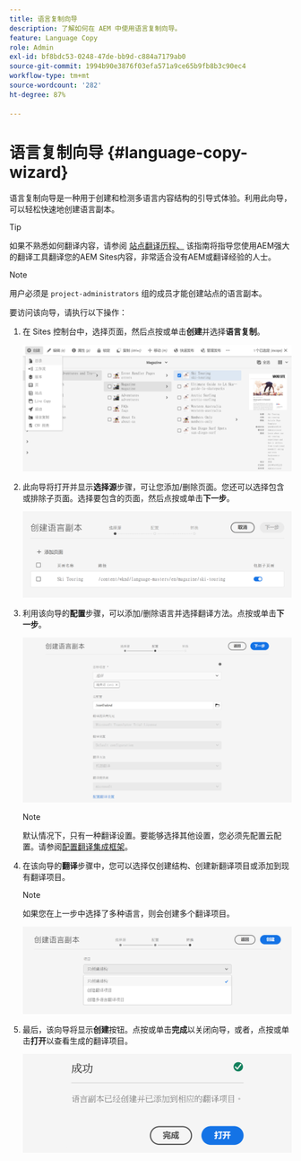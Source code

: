 ```yaml
---
title: 语言复制向导
description: 了解如何在 AEM 中使用语言复制向导。
feature: Language Copy
role: Admin
exl-id: bf8bdc53-0248-47de-bb9d-c884a7179ab0
source-git-commit: 1994b90e3876f03efa571a9ce65b9fb8b3c90ec4
workflow-type: tm+mt
source-wordcount: '282'
ht-degree: 87%

---
```


# 语言复制向导 {#language-copy-wizard}

语言复制向导是一种用于创建和检测多语言内容结构的引导式体验。利用此向导，可以轻松快速地创建语言副本。

>[!TIP]
>
>如果不熟悉如何翻译内容，请参阅 [站点翻译历程、](/help/journey-sites/translation/overview.md) 该指南将指导您使用AEM强大的翻译工具翻译您的AEM Sites内容，非常适合没有AEM或翻译经验的人士。

>[!NOTE]
>
>用户必须是 `project-administrators` 组的成员才能创建站点的语言副本。

要访问该向导，请执行以下操作：

1. 在 Sites 控制台中，选择页面，然后点按或单击&#x200B;**创建**&#x200B;并选择&#x200B;**语言复制**。

   ![从向导创建语言副本](../assets/language-copy-wizard.png)

1. 此向导将打开并显示&#x200B;**选择源**&#x200B;步骤，可让您添加/删除页面。您还可以选择包含或排除子页面。选择要包含的页面，然后点按或单击&#x200B;**下一步**。

   ![使用向导添加页面](../assets/language-copy-wizard-add-pages.png)

1. 利用该向导的&#x200B;**配置**&#x200B;步骤，可以添加/删除语言并选择翻译方法。点按或单击&#x200B;**下一步**。

   ![向导的配置步骤](../assets/language-copy-wizard-configure.png)

   >[!NOTE]
   >
   >默认情况下，只有一种翻译设置。要能够选择其他设置，您必须先配置云配置。请参阅[配置翻译集成框架](integration-framework.md)。

1. 在该向导的&#x200B;**翻译**&#x200B;步骤中，您可以选择仅创建结构、创建新翻译项目或添加到现有翻译项目。

   >[!NOTE]
   >
   >如果您在上一步中选择了多种语言，则会创建多个翻译项目。

   ![向导的翻译步骤](../assets/language-copy-wizard-translate.png)

1. 最后，该向导将显示&#x200B;**创建**&#x200B;按钮。点按或单击&#x200B;**完成**&#x200B;以关闭向导，或者，点按或单击&#x200B;**打开**&#x200B;以查看生成的翻译项目。

   ![结束向导](../assets/language-copy-wizard-done.png)
